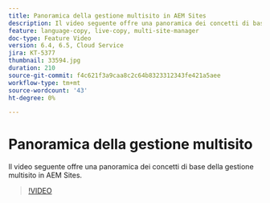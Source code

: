 ```yaml
---
title: Panoramica della gestione multisito in AEM Sites
description: Il video seguente offre una panoramica dei concetti di base della gestione multisito in AEM Sites.
feature: language-copy, live-copy, multi-site-manager
doc-type: Feature Video
version: 6.4, 6.5, Cloud Service
jira: KT-5377
thumbnail: 33594.jpg
duration: 210
source-git-commit: f4c621f3a9caa8c2c64b8323312343fe421a5aee
workflow-type: tm+mt
source-wordcount: '43'
ht-degree: 0%

---
```



# Panoramica della gestione multisito

Il video seguente offre una panoramica dei concetti di base della gestione multisito in AEM Sites.

>[!VIDEO](https://video.tv.adobe.com/v/33594?quality=12&learn=on)
